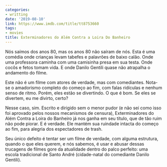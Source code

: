 ```yaml
---
categories:
- writting
date: '2019-08-10'
link: https://www.imdb.com/title/tt8753660
tags:
- movies
title: Exterminadores do Além Contra a Loira Do Banheiro
---
```


Nós saímos dos anos 80, mas os anos 80 não saíram de nós. Esta é uma comédia onde crianças levam tabefes e palavrões de baixo calão. Onde uma professora caminha com uma camisinha presa em sua testa. Onde cocôs e fetos tomam vida. E onde Danilo Gentili quase não atrapalha o andamento do filme.

Este não é um filme com atores de verdade, mas com comediantes. Nota-se o amadorismo completo do começo ao fim, com falas ridículas e nenhum senso de ritmo. Porém, eles estão se divertindo. O que é bom. Se eles se divertem, eu me divirto, certo?

Nesse caso, sim. Escrito e dirigido sem o menor pudor (e não sei como isso foi aprovado pelos nossos mecanismos de censura), Exterminadores do Além Contra a Loira do Banheiro já nos ganha em seu título, que de tão ruim não pode piorar. E é verdade. Ele mantém sua ruindade intacta do começo ao fim, para alegria dos espectadores de trash.

Seu único defeito é tentar ser um filme de verdade, com alguma estrutura, quando o que eles querem, e nós sabemos, é usar e abusar dessas trucagens de filmes gore da atualidade dentro do palco perfeito: uma escola tradicional de Santo André (cidade-natal do comediante Danilo Gentili).